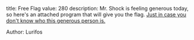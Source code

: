 title: Free Flag
value: 280
description: Mr. Shock is feeling generous today, so here's an attached program that will give you the flag. [Just in case you don't know who this generous person is.](https://streetcat.wiki/index.php/Mr._Shock)

Author: Lurifos